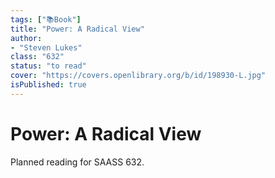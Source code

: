 ```yaml
---
tags: ["📚Book"]
title: "Power: A Radical View"
author:
- "Steven Lukes"
class: "632"
status: "to read"
cover: "https://covers.openlibrary.org/b/id/198930-L.jpg"
isPublished: true
---
```


# Power: A Radical View

Planned reading for SAASS 632.
